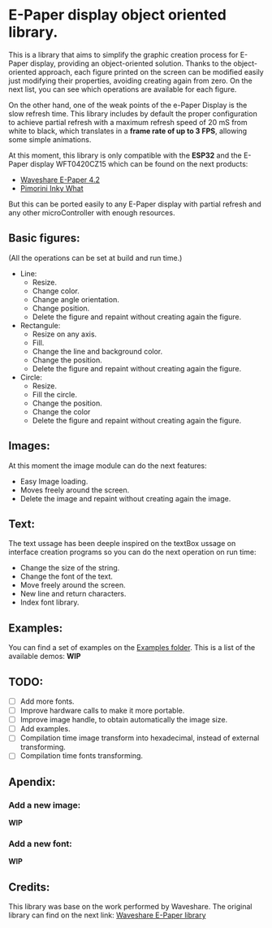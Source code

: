 # E-Paper display object oriented library.

This is a library that aims to simplify the graphic creation process for E-Paper display, providing an object-oriented solution.
Thanks to the object-oriented approach, each figure printed on the screen can be modified easily just modifying their properties, avoiding creating again from zero.
On the next list, you can see which operations are available for each figure.

On the other hand, one of the weak points of the e-Paper Display is the slow refresh time. This library includes by default the proper configuration to achieve partial refresh with a maximum refresh speed of 20 mS from white to black, which translates in a **frame rate of up to 3 FPS**, allowing some simple animations.

At this moment, this library is only compatible with the **ESP32** and the E-Paper display WFT0420CZ15 which can be found on the next products:
- [Waveshare E-Paper 4.2](https://www.waveshare.com/wiki/4.2inch_e-Paper_Module)
- [Pimorini Inky What](https://www.adafruit.com/product/4142)

But this can be ported easily to any E-Paper display with partial refresh and any other microController with enough resources. 

## Basic figures:
(All the operations can be set at build and run time.)

- Line:
    - Resize.
    - Change color.
    - Change angle orientation.
    - Change position.
    - Delete the figure and repaint without creating again the figure.
- Rectangule:
    - Resize on any axis.
    - Fill.
    - Change the line and background color.
    - Change the position.
    - Delete the figure and repaint without creating again the figure.
- Circle:
    - Resize.
    - Fill the circle.
    - Change the position.
    - Change the color
    - Delete the figure and repaint without creating again the figure.

## Images:

At this moment the image module can do the next features:
- Easy Image loading.
- Moves freely around the screen.
- Delete the image and repaint without creating again the image.

## Text:
The text ussage has been deeple inspired on the textBox ussage on interface creation programs so you can do the next operation on run time:
- Change the size of the string.
- Change the font of the text.
- Move freely around the screen.
- New line and return characters.
- Index font library.

## Examples:
You can find a set of examples on the [Examples folder](Examples).
This is a list of the available demos:
**WIP**

## TODO:

- [ ] Add more fonts.
- [ ] Improve hardware calls to make it more portable.
- [ ] Improve image handle, to obtain automatically the image size.
- [ ] Add examples.
- [ ] Compilation time image transform into hexadecimal, instead of external transforming.
- [ ] Compilation time fonts transforming.

## Apendix:
### Add a new image:
**WIP**
### Add a new font:
**WIP**

## Credits:

This library was base on the work performed by Waveshare. The original library can find on the next link: [Waveshare E-Paper library](https://github.com/waveshare/e-Paper)

